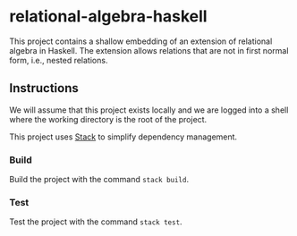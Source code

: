 # relational-algebra-haskell

This project contains a shallow embedding of an extension of relational algebra
in Haskell. The extension allows relations that are not in first normal form,
i.e., nested relations.

## Instructions

We will assume that this project exists locally and we are logged into a shell
where the working directory is the root of the project.

This project uses [Stack][stack] to simplify dependency management.

### Build

Build the project with the command `stack build`.

### Test

Test the project with the command `stack test`.

[stack]: https://www.haskellstack.org

